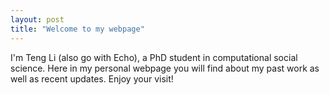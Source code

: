 ```yaml
---
layout: post
title: "Welcome to my webpage"
---
```


I'm Teng Li (also go with Echo), a PhD student in computational social science. Here in my personal webpage you will find about my past work as well as recent updates. Enjoy your visit!
